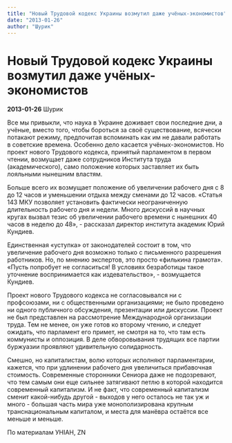 ```yaml
---
title: "Новый Трудовой кодекс Украины возмутил даже учёных-экономистов"
date: "2013-01-26"
author: "Шурик"
---
```


# Новый Трудовой кодекс Украины возмутил даже учёных-экономистов

**2013-01-26** Шурик

Все мы привыкли, что наука в Украине доживает свои последние дни, а учёные, вместо того, чтобы бороться за своё существование, всячески потакают режиму, предпочитая вспоминать как им не давали работать в советские времена. Особенно дело касается учёных-экономистов. Но проект нового Трудового кодекса, принятый парламентом в первом чтении, возмущает даже сотрудников Института труда (академического), само положение которых заставляет их быть лояльными нынешним властям.

Больше всего их возмущает положение об увеличении рабочего дня с 8 до 12 часов и уменьшении отдыха между сменами до 12 часов. «Статья 143 МКУ позволяет установить фактически неограниченную длительность рабочего дня и недели. Много дискуссий в научных кругах вызвал тезис об увеличении рабочего времени с нынешних 40 часов в неделю до 48», - рассказал директор института академик Юрий Кундиев.

Единственная «уступка» от законодателей состоит в том, что увеличение рабочего дня возможно только с письменного разрешения работников. Но, по мнению экспертов, это просто «филькина грамота». «Пусть попробует не согласиться! В условиях безработицы такое уточнение воспринимается как издевательство», - возмущается Кундиев.

Проект нового Трудового кодекса не согласовывался ни с профсоюзами, ни с общественными организациями; не было проведено ни одного публичного обсуждения, презентации или дискуссии. Проект не был представлен на рассмотрение Международной организации труда. Тем не менее, он уже готов ко второму чтению, и следует ожидать, что парламент его примет, не смотря на то, что там есть коммунисты и оппозиция. В деле обворовывания трудящих все партии буржуазии проявляют удивительную солидарность.

Смешно, но капиталистам, волю которых исполняют парламентарии, кажется, что при удлинении рабочего дня увеличиться прибавочная стоимость. Современные сторонники Сениора даже не подозревают, что тем самым они еще сильнее затягивают петлю в которой находится современный капитализм. И не факт, что современный капитализм сменит какой-нибудь другой - выходов у него осталось не так уж и много - большая часть мира уже монополизирована крупным транснациональным капиталом, и места для манёвра остаётся все меньше и меньше.

По материалам УНІАН, ZN